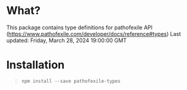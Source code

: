 # What?
This package contains type definitions for pathofexile API (https://www.pathofexile.com/developer/docs/reference#types)
Last updated: Friday, March 28, 2024 19:00:00 GMT

# Installation
> `npm install --save pathofexile-types`
